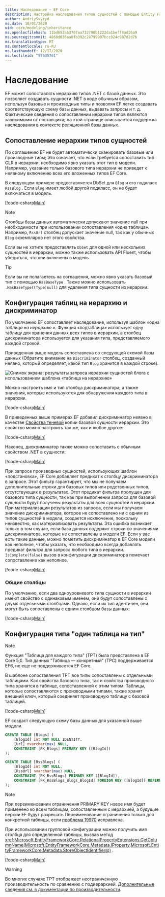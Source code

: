 ```yaml
---
title: Наследование — EF Core
description: Настройка наследования типов сущностей с помощью Entity Framework Core
author: AndriySvyryd
ms.date: 10/01/2020
uid: core/modeling/inheritance
ms.openlocfilehash: 11bd653a53767aa732790b1222da1beff8ad26a9
ms.sourcegitcommit: 4860d036ea0fb392c28799907bcc924c987d2d7b
ms.translationtype: MT
ms.contentlocale: ru-RU
ms.lasthandoff: 12/17/2020
ms.locfileid: "97635761"
---
```

# <a name="inheritance"></a>Наследование

EF может сопоставлять иерархию типов .NET с базой данных. Это позволяет создавать сущности .NET в коде обычным образом, используя базовые и производные типы и позволяя EF легко создавать соответствующую схему базы данных, выдавать запросы и т. д. Фактические сведения о сопоставлении иерархии типов являются зависимыми от поставщика; на этой странице описывается поддержка наследования в контексте реляционной базы данных.

## <a name="entity-type-hierarchy-mapping"></a>Сопоставление иерархии типов сущностей

По соглашению EF не будет автоматически сканировать базовые или производные типы; Это означает, что если требуется сопоставить тип CLR в иерархии, необходимо явно указать этот тип в модели. Например, указание только базового типа иерархии не приведет к неявному включению всех его вложенных типов EF Core.

В следующем примере предоставляется DbSet для `Blog` и его подкласс `RssBlog` . Если `Blog` имеет любой другой подкласс, он не будет включаться в модель.

[!code-csharp[Main](../../../samples/core/Modeling/Conventions/InheritanceDbSets.cs?name=InheritanceDbSets&highlight=3-4)]

> [!NOTE]
> Столбцы базы данных автоматически допускают значение null при необходимости при использовании сопоставления «одна таблица». Например, `RssUrl` столбец допускает значение null, так как у обычных `Blog` экземпляров нет этого свойства.

Если вы не хотите предоставлять `DbSet` для одной или нескольких сущностей в иерархии, можно также использовать API Fluent, чтобы убедиться, что они включены в модель.

> [!TIP]
> Если вы не полагаетесь на соглашения, можно явно указать базовый тип с помощью `HasBaseType` . Также можно использовать `.HasBaseType((Type)null)` для удаления типа сущности из иерархии.

## <a name="table-per-hierarchy-and-discriminator-configuration"></a>Конфигурация таблиц на иерархию и дискриминатор

По умолчанию EF сопоставляет наследование, используя шаблон «одна *таблица на иерархию* ». Функция «подтаблица» использует одну таблицу для хранения данных всех типов в иерархии, а столбец дискриминатора используется для указания типа, представляемого каждой строкой.

Приведенная выше модель сопоставлена со следующей схемой базы данных (Обратите внимание на `Discriminator` столбец, созданный неявно, который определяет, какой тип `Blog` хранится в каждой строке).

![Снимок экрана: результаты запроса иерархии сущностей блога с использованием шаблона «таблица на иерархию»](_static/inheritance-tph-data.png)

Можно настроить имя и тип столбца дискриминатора, а также значения, которые используются для обнаружения каждого типа в иерархии.

[!code-csharp[Main](../../../samples/core/Modeling/FluentAPI/DiscriminatorConfiguration.cs?name=DiscriminatorConfiguration&highlight=4-6)]

В приведенных выше примерах EF добавил дискриминатор неявно в качестве [Свойства теневой](xref:core/modeling/shadow-properties) копии базовой сущности иерархии. Это свойство можно настроить так же, как и любое другое:

[!code-csharp[Main](../../../samples/core/Modeling/FluentAPI/DiscriminatorPropertyConfiguration.cs?name=DiscriminatorPropertyConfiguration&highlight=4-5)]

Наконец, дискриминатор также можно сопоставить с обычным свойством .NET в сущности:

[!code-csharp[Main](../../../samples/core/Modeling/FluentAPI/NonShadowDiscriminator.cs?name=NonShadowDiscriminator&highlight=4)]

При запросе производных сущностей, использующих шаблон «подстановка», EF Core добавляет предикат к столбцу дискриминатора в запросе. Этот фильтр гарантирует, что мы не получаем дополнительные строки для базовых типов или родственных типов, отсутствующих в результатах. Этот предикат фильтра пропущен для базового типа сущности, так как при выполнении запроса для базовой сущности будут получены результаты для всех сущностей в иерархии. При материализации результатов из запроса, если мы получаем значение дискриминатора, которое не сопоставлено ни с одним из типов сущностей в модели, создается исключение, поскольку неизвестно, как материализовать результаты. Эта ошибка возникает только в том случае, если база данных содержит строки со значениями дискриминатора, которые не сопоставлены в модели EF. Если у вас есть такие данные, можно пометить дискриминатор в EF Core модели как неполное, чтобы указать, что необходимо всегда добавлять предикат фильтра для запроса любого типа в иерархии. `IsComplete(false)` вызов в конфигурации дискриминатора помечает сопоставление как неполное.

[!code-csharp[Main](../../../samples/core/Modeling/FluentAPI/DiscriminatorMappingIncomplete.cs?name=DiscriminatorMappingIncomplete&highlight=5)]

### <a name="shared-columns"></a>Общие столбцы

По умолчанию, если два одноуровневого типа сущности в иерархии имеют свойство с одинаковым именем, они будут сопоставлены с двумя отдельными столбцами. Однако, если их тип идентичен, они могут быть сопоставлены с одним столбцом базы данных:

[!code-csharp[Main](../../../samples/core/Modeling/FluentAPI/SharedTPHColumns.cs?name=SharedTPHColumns&highlight=9,13)]

## <a name="table-per-type-configuration"></a>Конфигурация типа "один таблица на тип"

> [!NOTE]
> Функция "Таблица для каждого типа" (TPT) была представлена в EF Core 5,0. Тип данных "Таблица — конкретный" (TPC) поддерживается EF6, но еще не поддерживается EF Core.

В шаблоне сопоставления TPT все типы сопоставлены с отдельными таблицами. Как свойства базового типа, так и свойства производного типа хранятся в таблице, сопоставленной с этим типом. Таблицы, которые сопоставляются с производными типами, также хранят внешний ключ, который соединяет производную таблицу с базовой таблицей.

[!code-csharp[Main](../../../samples/core/Modeling/FluentAPI/TPTConfiguration.cs?name=TPTConfiguration)]

EF создаст следующую схему базы данных для указанной выше модели.

```sql
CREATE TABLE [Blogs] (
    [BlogId] int NOT NULL IDENTITY,
    [Url] nvarchar(max) NULL,
    CONSTRAINT [PK_Blogs] PRIMARY KEY ([BlogId])
);

CREATE TABLE [RssBlogs] (
    [BlogId] int NOT NULL,
    [RssUrl] nvarchar(max) NULL,
    CONSTRAINT [PK_RssBlogs] PRIMARY KEY ([BlogId]),
    CONSTRAINT [FK_RssBlogs_Blogs_BlogId] FOREIGN KEY ([BlogId]) REFERENCES [Blogs] ([BlogId]) ON DELETE NO ACTION
);
```

> [!NOTE]
> При переименовании ограничения PRIMARY KEY новое имя будет применено ко всем таблицам, сопоставленным с иерархией, а будущие версии EF будут разрешать Переименование ограничения только для конкретной таблицы, если [проблема 19970](https://github.com/dotnet/efcore/issues/19970) исправлена.

При использовании групповой конфигурации можно получить имя столбца для определенной таблицы, вызвав метод <xref:Microsoft.EntityFrameworkCore.RelationalPropertyExtensions.GetColumnName(Microsoft.EntityFrameworkCore.Metadata.IProperty,Microsoft.EntityFrameworkCore.Metadata.StoreObjectIdentifier@)> .

[!code-csharp[Main](../../../samples/core/Modeling/FluentAPI/TPTConfiguration.cs?name=Metadata&highlight=10)]

> [!WARNING]
> Во многих случаях TPT отображает неограниченную производительность по сравнению с подиерархией. [Дополнительные сведения см. в документации по производительности](xref:core/performance/modeling-for-performance#inheritance-mapping).
